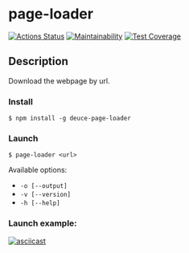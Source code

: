 # page-loader

[![Actions Status](https://github.com/PavelDeuce/backend-project-lvl3/workflows/hexlet-check/badge.svg)](https://github.com/PavelDeuce/backend-project-lvl3/actions)
[![Maintainability](https://api.codeclimate.com/v1/badges/f1cfb872319ec420cf31/maintainability)](https://codeclimate.com/github/PavelDeuce/backend-project-lvl3/maintainability)
[![Test Coverage](https://api.codeclimate.com/v1/badges/f1cfb872319ec420cf31/test_coverage)](https://codeclimate.com/github/PavelDeuce/backend-project-lvl3/test_coverage)

## Description

Download the webpage by url.

### Install

`$ npm install -g deuce-page-loader`

### Launch

`$ page-loader <url>`

Available options:

* `-o [--output]`
* `-v [--version]`
* `-h [--help]`

### Launch example:

[![asciicast](https://asciinema.org/a/nJNpxxUW4X6gQkmWW76NRNRzo.svg)](https://asciinema.org/a/nJNpxxUW4X6gQkmWW76NRNRzo)
